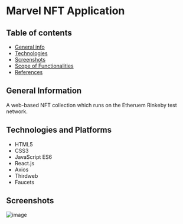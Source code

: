 # Marvel NFT Application

## Table of contents
* [General info](#general-info)
* [Technologies](#technologies)
* [Screenshots](#screenshots)
* [Scope of Functionalities](#scopeoffunctionalities)
* [References](#references)


## General Information

A web-based NFT collection which runs on the Etheruem Rinkeby test network. 

## Technologies and Platforms

- HTML5
- CSS3
- JavaScript ES6
- React.js
- Axios
- Thirdweb
- Faucets

## Screenshots 

![image](https://user-images.githubusercontent.com/55777067/147344110-6ce1834f-7a9b-45f3-97bf-745b34d35a1e.png)
